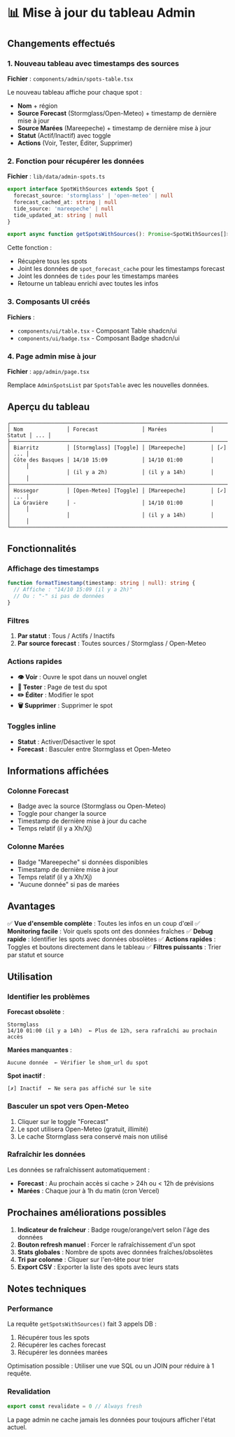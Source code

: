 # 📊 Mise à jour du tableau Admin

## Changements effectués

### 1. Nouveau tableau avec timestamps des sources

**Fichier** : `components/admin/spots-table.tsx`

Le nouveau tableau affiche pour chaque spot :
- **Nom** + région
- **Source Forecast** (Stormglass/Open-Meteo) + timestamp de dernière mise à jour
- **Source Marées** (Mareepeche) + timestamp de dernière mise à jour
- **Statut** (Actif/Inactif) avec toggle
- **Actions** (Voir, Tester, Éditer, Supprimer)

### 2. Fonction pour récupérer les données

**Fichier** : `lib/data/admin-spots.ts`

```typescript
export interface SpotWithSources extends Spot {
  forecast_source: 'stormglass' | 'open-meteo' | null
  forecast_cached_at: string | null
  tide_source: 'mareepeche' | null
  tide_updated_at: string | null
}

export async function getSpotsWithSources(): Promise<SpotWithSources[]>
```

Cette fonction :
- Récupère tous les spots
- Joint les données de `spot_forecast_cache` pour les timestamps forecast
- Joint les données de `tides` pour les timestamps marées
- Retourne un tableau enrichi avec toutes les infos

### 3. Composants UI créés

**Fichiers** :
- `components/ui/table.tsx` - Composant Table shadcn/ui
- `components/ui/badge.tsx` - Composant Badge shadcn/ui

### 4. Page admin mise à jour

**Fichier** : `app/admin/page.tsx`

Remplace `AdminSpotsList` par `SpotsTable` avec les nouvelles données.

## Aperçu du tableau

```
┌──────────────────────────────────────────────────────────────────────────────┐
│ Nom              │ Forecast              │ Marées              │ Statut │ ... │
├──────────────────────────────────────────────────────────────────────────────┤
│ Biarritz         │ [Stormglass] [Toggle] │ [Mareepeche]        │ [✓]    │ ... │
│ Côte des Basques │ 14/10 15:09           │ 14/10 01:00         │        │     │
│                  │ (il y a 2h)           │ (il y a 14h)        │        │     │
├──────────────────────────────────────────────────────────────────────────────┤
│ Hossegor         │ [Open-Meteo] [Toggle] │ [Mareepeche]        │ [✓]    │ ... │
│ La Gravière      │ -                     │ 14/10 01:00         │        │     │
│                  │                       │ (il y a 14h)        │        │     │
└──────────────────────────────────────────────────────────────────────────────┘
```

## Fonctionnalités

### Affichage des timestamps

```typescript
function formatTimestamp(timestamp: string | null): string {
  // Affiche : "14/10 15:09 (il y a 2h)"
  // Ou : "-" si pas de données
}
```

### Filtres

1. **Par statut** : Tous / Actifs / Inactifs
2. **Par source forecast** : Toutes sources / Stormglass / Open-Meteo

### Actions rapides

- **👁️ Voir** : Ouvre le spot dans un nouvel onglet
- **🧪 Tester** : Page de test du spot
- **✏️ Éditer** : Modifier le spot
- **🗑️ Supprimer** : Supprimer le spot

### Toggles inline

- **Statut** : Activer/Désactiver le spot
- **Forecast** : Basculer entre Stormglass et Open-Meteo

## Informations affichées

### Colonne Forecast
- Badge avec la source (Stormglass ou Open-Meteo)
- Toggle pour changer la source
- Timestamp de dernière mise à jour du cache
- Temps relatif (il y a Xh/Xj)

### Colonne Marées
- Badge "Mareepeche" si données disponibles
- Timestamp de dernière mise à jour
- Temps relatif (il y a Xh/Xj)
- "Aucune donnée" si pas de marées

## Avantages

✅ **Vue d'ensemble complète** : Toutes les infos en un coup d'œil
✅ **Monitoring facile** : Voir quels spots ont des données fraîches
✅ **Debug rapide** : Identifier les spots avec données obsolètes
✅ **Actions rapides** : Toggles et boutons directement dans le tableau
✅ **Filtres puissants** : Trier par statut et source

## Utilisation

### Identifier les problèmes

**Forecast obsolète** :
```
Stormglass
14/10 01:00 (il y a 14h)  ← Plus de 12h, sera rafraîchi au prochain accès
```

**Marées manquantes** :
```
Aucune donnée  ← Vérifier le shom_url du spot
```

**Spot inactif** :
```
[✗] Inactif  ← Ne sera pas affiché sur le site
```

### Basculer un spot vers Open-Meteo

1. Cliquer sur le toggle "Forecast"
2. Le spot utilisera Open-Meteo (gratuit, illimité)
3. Le cache Stormglass sera conservé mais non utilisé

### Rafraîchir les données

Les données se rafraîchissent automatiquement :
- **Forecast** : Au prochain accès si cache > 24h ou < 12h de prévisions
- **Marées** : Chaque jour à 1h du matin (cron Vercel)

## Prochaines améliorations possibles

1. **Indicateur de fraîcheur** : Badge rouge/orange/vert selon l'âge des données
2. **Bouton refresh manuel** : Forcer le rafraîchissement d'un spot
3. **Stats globales** : Nombre de spots avec données fraîches/obsolètes
4. **Tri par colonne** : Cliquer sur l'en-tête pour trier
5. **Export CSV** : Exporter la liste des spots avec leurs stats

## Notes techniques

### Performance

La requête `getSpotsWithSources()` fait 3 appels DB :
1. Récupérer tous les spots
2. Récupérer les caches forecast
3. Récupérer les données marées

Optimisation possible : Utiliser une vue SQL ou un JOIN pour réduire à 1 requête.

### Revalidation

```typescript
export const revalidate = 0 // Always fresh
```

La page admin ne cache jamais les données pour toujours afficher l'état actuel.
